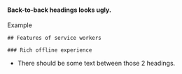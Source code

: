 #### Back-to-back headings looks ugly.

Example

```plaintext
## Features of service workers

### Rich offline experience
```

- There should be some text between those 2 headings.
